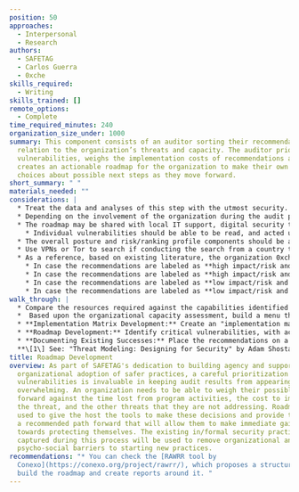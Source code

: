 ```yaml
---
position: 50
approaches:
  - Interpersonal
  - Research
authors:
  - SAFETAG
  - Carlos Guerra
  - 0xche
skills_required:
  - Writing
skills_trained: []
remote_options:
  - Complete
time_required_minutes: 240
organization_size_under: 1000
summary: This component consists of an auditor sorting their recommendations in
  relation to the organization’s threats and capacity. The auditor prioritizes
  vulnerabilities, weighs the implementation costs of recommendations and then
  creates an actionable roadmap for the organization to make their own informed
  choices about possible next steps as they move forward.
short_summary: " "
materials_needed: ""
considerations: |
  * Treat the data and analyses of this step with the utmost security.
  * Depending on the involvement of the organization during the audit process, they might have shared priorities and aspirations in terms of security. Please have those in mind while building the roadmap, a roadmap and report that aligns well with the plans and expectations from the organization has a better chance of being followed and implemented.
  * The roadmap may be shared with local IT support, digital security trainers, possible funders, or other consultants in part, or in full. Consider the content in light of this.
    * Individual vulnerabilities should be able to be read, and acted upon, independently from the rest of the report so that the organization can easily provide only the required information for follow-up work.
  * The overall posture and risk/ranking profile components should be able to be read independent from the risk model and be free of any specific vulnerabilities to allow the organization to easily provide trusted invested parties with an overview of the results/need without exposing any specific vulnerabilities.
  * Use VPNs or Tor to search if conducting the search from a country that is highly competitive with the organization’s country or is known to surveil.
  * As a reference, based on existing literature, the organization 0xche proposes (and then adapted to the SAFETAG context by the authors of this activity) a way to understand what kind of roadmap/report the auditor should build in terms of tone, narrative, and technical depth. First, the auditor organizes the recommendations that are going to be proposed in 1- level of impact/risk and 2- urgency to implement them, and depending on potential trends, the auditor will have better guidance to continue with the process:
    * In case the recommendations are labeled as **high impact/risk and high urgency**: The product would be a **remediation report**, which is usually consumed by Incident Response teams to address known harmful vulnerabilities. Hopefully, these recommendations were shared already in the Debrief activity, so the organization can implement the recommendations while the implementation roadmap and the report are being built.
    * In case the recommendations are labeled as **high impact/risk and low urgency**: The product would be a **strategic report**, which is usually consumed by the organization’s directors and other high-level decision-making staff, because carrying out the recommendations usually requires considerable financial resources, managerial buy-in, and implementation continuity.
    * In case the recommendations are labeled as **low impact/risk and high urgency**: The product would be a **tactical report**, which is usually consumed by operations staff and Sysadmins to solve specific issues with day-to-day operative processes and used technology.
    * In case the recommendations are labeled as **low impact/risk and low urgency**: The product would be an **operational report**, which is usually consumed by security management and is usually focused on creating policies addressing security issues, which require a considerable amount of time and organizational buy in to build, implement, and maintain.
walk_through: |
  * Compare the resources required against the capabilities identified in the risk modeling activities and the contextual research you completed.
  *  Based upon the organizational capacity assessment, build a menu that builds upon the organizational strengths to create a path forward that provides achievable outcomes, maintains agency, and steps towards long-term difficult outcomes with high reward for the host.
  * **Implementation Matrix Development:** Create an "implementation matrix." with the urgency of the threat addressed balanced by the difficulty of implementation given available organizational capacity for the recommendations.
  * **Roadmap Development:** Identify critical vulnerabilities, with achievable recommendations that fit into threat narratives that you heard from staff during the audit to create a remediation roadmap for addressing the threats faced by the organization. Include a short description of why each recommendation (and corresponding threat) was ranked with the urgency it was assigned.
  * **Documenting Existing Successes:** Place the recommendations on a timeline that includes the existing practices of the organization to show that the remediation process is a continuation of the hosts existing in/formal security practices. [\[1\]](https://safetag.org/activities/roadmap\_development\#footnotes)
  **\[1\] See: "Threat Modeling: Designing for Security" by Adam Shostack, p. 298\.**
title: Roadmap Development
overview: As part of SAFETAG's dedication to building agency and supporting
  organizational adoption of safer practices, a careful prioritization of
  vulnerabilities is invaluable in keeping audit results from appearing
  overwhelming. An organization needs to be able to weigh their possible paths
  forward against the time lost from program activities, the cost to implement
  the threat, and the other threats that they are not addressing. Roadmapping is
  used to give the host the tools to make these decisions and provide them with
  a recommended path forward that will allow them to make immediate gains
  towards protecting themselves. The existing in/formal security practices
  captured during this process will be used to remove organizational and
  psycho-social barriers to starting new practices.
recommendations: "* You can check the [RAWRR tool by
  Conexo](https://conexo.org/project/rawrr/), which proposes a structure to
  build the roadmap and create reports around it. "
---
```

